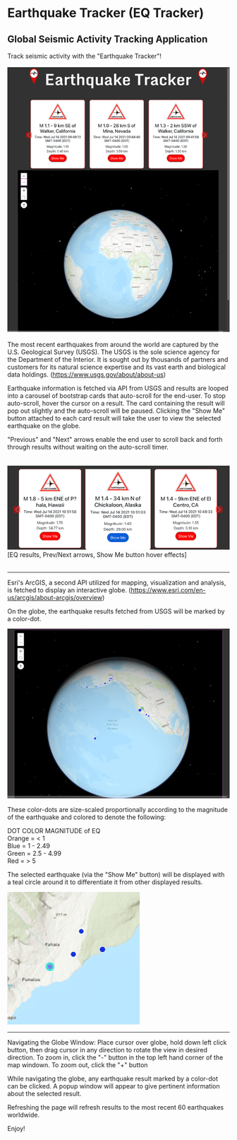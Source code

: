 # Earthquake Tracker (EQ Tracker)

## Global Seismic Activity Tracking Application

Track seismic activity with the "Earthquake Tracker"! 
<br>
<br>
![EQ Tracker Home Page](EQMain.png)
<br>
<br>
The most recent earthquakes from around the world are captured by the U.S. Geological Survey (USGS).  The USGS is the sole science agency for the Department of the Interior. It is sought out by thousands of partners and customers for its natural science expertise and its vast earth and biological data holdings. (https://www.usgs.gov/about/about-us)

Earthquake information is fetched via API from USGS and results are looped into a carousel of bootstrap cards that auto-scroll for the end-user.  To stop auto-scroll, hover the cursor on a result.  The card containing the result will pop out slightly and the auto-scroll will be paused.  Clicking the "Show Me" button attached to each card result will take the user to view the selected earthquake on the globe. 

"Previous" and "Next" arrows enable the end user to scroll back and forth through results without waiting on the auto-scroll timer.  
<br>
<br>
![Carousel Results](CarouselHover.png)
[EQ results, Prev/Next arrows, Show Me button hover effects]
<br>
<br>
__________
Esri's ArcGIS, a second API utilized for mapping, visualization and analysis, is fetched to display an interactive globe. (https://www.esri.com/en-us/arcgis/about-arcgis/overview) 

On the globe, the earthquake results fetched from USGS will be marked by a color-dot. 

![Globe Results](ResultMarkers.png)

These color-dots are size-scaled proportionally according to the magnitude of the earthquake and colored to denote the following:

DOT COLOR       MAGNITUDE of EQ <br>
Orange          = < 1 <br>
Blue            = 1 - 2.49 <br>
Green           = 2.5 - 4.99 <br>
Red             = > 5 <br>



The selected earthquake (via the "Show Me" button) will be displayed with a teal circle around it to differentiate it from other displayed results.

![Teal Marker](TealMarker.png)
_________

Navigating the Globe Window: Place cursor over globe, hold down left click button, then drag cursor in any direction to rotate the view in desired direction.  To zoom in, click the "-" button in the top left hand corner of the map windown.  To zoom out, click the "+" button 

While navigating the globe, any earthquake result marked by a color-dot can be clicked.  A popup window will appear to give pertinent information about the selected result. 

Refreshing the page will refresh results to the most recent 60 earthquakes worldwide.

Enjoy!

































